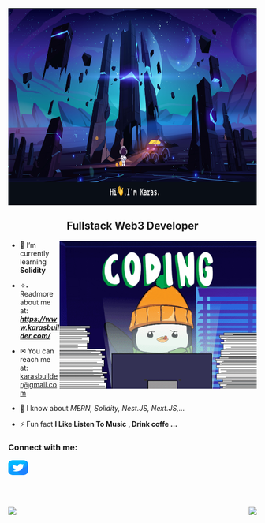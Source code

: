 
<picture>
<img align="center" src="assets/banner.png" alt="Banner Karas" height="400px" width="100%" />
</picture>

<h2 align="center">Fullstack Web3 Developer</h3>
<picture>
    <img  align="right" width='400px' alt="Coding Karas" src="assets/gif/giphy.gif" alt="Linked link of Karas"/>
</picture>

<p align='left'>

- 🌱 I’m currently learning **Solidity**

- ✧˖ Readmore about me at: ***https://www.karasbuilder.com/***
- ✉ You can reach me at: karasbuilder@gmail.com
- 💬 I know about _MERN, Solidity, Nest.JS, Next.JS,..._
- ⚡ Fun fact **I Like Listen To Music , Drink coffe ...**
</p>

<h3 align="left">Connect with me:</h3>
<p align="left">
<a href="https://twitter.com/karas_builder"  target=”_blank” rel=”noreferrer”>
  <picture>
    <img align="center" src="assets/social/twitter.svg" alt="Twitter link of Karas" height="30" width="40" />
  </picture>
</a>
</p>
<br />
<br />
<br />
<img align="left" src="https://github-readme-stats.vercel.app/api?username=karasbuilder&show_icons=true&theme=transparent" />
<img align="right" src="https://github-readme-stats-sigma-pink-77.vercel.app/api/top-langs/?username=karasbuilder" />
